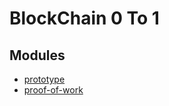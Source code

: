 # BlockChain 0 To 1

## Modules
- [prototype](https://github.com/rising-programmer/blockchain/tree/master/blockchain-0-to-1/prototype)
- [proof-of-work](https://github.com/rising-programmer/blockchain/tree/master/blockchain-0-to-1/proof-of-work)